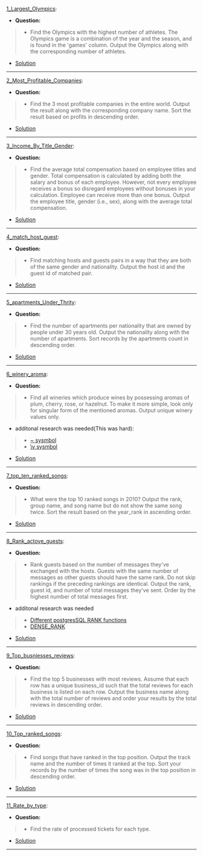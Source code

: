 [1_Largest_Olympics](https://platform.stratascratch.com/coding/9942-largest-olympics?code_type=1): 
* **Question:**
> * Find the Olympics with the highest number of athletes. The Olympics game is a combination of the year and the season, and is found in the 'games' column. Output the Olympics along with the corresponding number of athletes.
* [Solution](https://github.com/Jtrahan88/SQL/blob/main/Stratascratch/Medium_Rankings/1_Largest_Olympics)
---

[2_Most_Profitable_Companies](https://platform.stratascratch.com/coding/9680-most-profitable-companies?code_type=1): 
* **Question:**
> * Find the 3 most profitable companies in the entire world.
Output the result along with the corresponding company name.
Sort the result based on profits in descending order.
* [Solution](https://github.com/Jtrahan88/SQL/blob/main/Stratascratch/Medium_Rankings/2_Most_Profitable_Companies)
---


[3_Income_By_Title_Gender](https://platform.stratascratch.com/coding/10077-income-by-title-and-gender?code_type=1): 
* **Question:**
> * Find the average total compensation based on employee titles and gender. Total compensation is calculated by adding both the salary and bonus of each employee. However, not every employee receives a bonus so disregard employees without bonuses in your calculation. Employee can receive more than one bonus.
Output the employee title, gender (i.e., sex), along with the average total compensation.
* [Solution](https://github.com/Jtrahan88/SQL/blob/main/Stratascratch/Medium_Rankings/3_Income_By_Title_Gender)
---

[4_match_host_guest](https://platform.stratascratch.com/coding/10078-find-matching-hosts-and-guests-in-a-way-that-they-are-both-of-the-same-gender-and-nationality?code_type=1): 
* **Question:**
> * Find matching hosts and guests pairs in a way that they are both of the same gender and nationality.
Output the host id and the guest id of matched pair.
* [Solution](https://github.com/Jtrahan88/SQL/blob/main/Stratascratch/Medium_Rankings/4_match_host_guest)
---

[5_apartments_Under_Thrity](https://platform.stratascratch.com/coding/10156-number-of-units-per-nationality?code_type=1): 
* **Question:**
> * Find the number of apartments per nationality that are owned by people under 30 years old.
Output the nationality along with the number of apartments.
Sort records by the apartments count in descending order.
* [Solution](https://github.com/Jtrahan88/SQL/blob/main/Stratascratch/Medium_Rankings/5_apartments_Under_Thrity)
---

[6_winery_aroma](https://platform.stratascratch.com/coding/10026-find-all-wineries-which-produce-wines-by-possessing-aromas-of-plum-cherry-rose-or-hazelnut?code_type=1): 
* **Question:**
> * Find all wineries which produce wines by possessing aromas of plum, cherry, rose, or hazelnut. To make it more simple, look only for singular form of the mentioned aromas. Output unique winery values only.
* additonal research was needed(This was hard):
> * [~ sysmbol](https://www.postgresql.org/docs/current/functions-matching.html)
> * [\y sysmbol](https://www.postgresql.org/docs/current/functions-matching.html)
* [Solution](https://github.com/Jtrahan88/SQL/blob/main/Stratascratch/Medium_Rankings/6_winery_aroma)
---

[7_top_ten_ranked_songs](https://platform.stratascratch.com/coding/9650-find-the-top-10-ranked-songs-in-2010?code_type=1): 
* **Question:**
> * What were the top 10 ranked songs in 2010?
Output the rank, group name, and song name but do not show the same song twice.
Sort the result based on the year_rank in ascending order.
* [Solution](https://github.com/Jtrahan88/SQL/blob/main/Stratascratch/Medium_Rankings/7_top_ten_ranked_songs)
---

[8_Rank_actove_guests](https://platform.stratascratch.com/coding/10159-ranking-most-active-guests?code_type=1): 
* **Question:**
> * Rank guests based on the number of messages they've exchanged with the hosts. Guests with the same number of messages as other guests should have the same rank. Do not skip rankings if the preceding rankings are identical.
Output the rank, guest id, and number of total messages they've sent. Order by the highest number of total messages first.
* additonal research was needed
> * [Different postgresSQL RANK functions](https://www.postgresqltutorial.com/?s=RANK)
> * [DENSE_RANK](https://www.postgresqltutorial.com/postgresql-window-function/postgresql-dense_rank-function/)
* [Solution](https://github.com/Jtrahan88/SQL/blob/main/Stratascratch/Medium_Rankings/8_Rank_actove_guests)
---

[9_Top_busniesses_reviews](https://platform.stratascratch.com/coding/10048-top-businesses-with-most-reviews?code_type=1): 
* **Question:**
> * Find the top 5 businesses with most reviews. Assume that each row has a unique business_id such that the total reviews for each business is listed on each row. Output the business name along with the total number of reviews and order your results by the total reviews in descending order.
* [Solution](https://github.com/Jtrahan88/SQL/blob/main/Stratascratch/Medium_Rankings/9_Top_busniesses_reviews)
---

[10_Top_ranked_songs](https://platform.stratascratch.com/coding/9991-top-ranked-songs?code_type=1): 
* **Question:**
> * Find songs that have ranked in the top position. Output the track name and the number of times it ranked at the top. Sort your records by the number of times the song was in the top position in descending order.
* [Solution](https://github.com/Jtrahan88/SQL/blob/main/Stratascratch/Medium_Rankings/10_Top_ranked_songs)
---

[11_Rate_by_type](https://platform.stratascratch.com/coding/9781-find-the-rate-of-processed-tickets-for-each-type?code_type=1): 
* **Question:**
> * Find the rate of processed tickets for each type.
* [Solution](https://github.com/Jtrahan88/SQL/blob/main/Stratascratch/Medium_Rankings/11_Rate_by_type)
---
